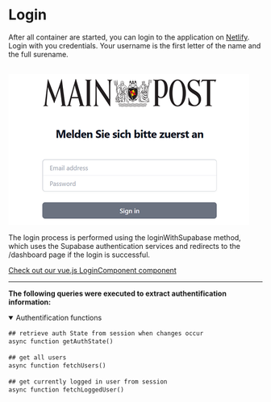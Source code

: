 # <i class="fas fa-lock"></i>  Login
After all container are started, you can login to the application on [Netlify](https://mainpost-projektseminar.netlify.app/). Login with you credentials. Your username is the first letter of the name and the full surename.
<br>
<br>

![Login](login.png)

The login process is performed using the loginWithSupabase method, which uses the Supabase authentication services and redirects to the /dashboard page if the login is successful.


[<i class="fas fa-folder"></i> Check out our vue.js LoginComponent component](https://github.com/UHPDome/backend_mainpost/blob/main/frontend/src/components/Authentification/Login/LoginComponent.vue)

---
**The following queries were executed to extract authentification information:**

<details open>
<summary>Authentification functions</summary>

```
## retrieve auth State from session when changes occur
async function getAuthState()

## get all users 
async function fetchUsers()

## get currently logged in user from session
async function fetchLoggedUser()

```
</details>
